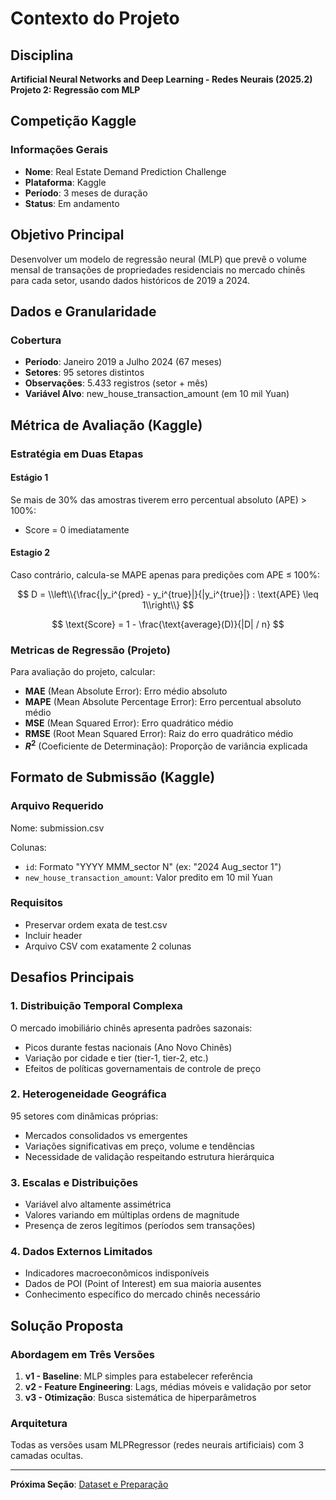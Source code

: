# Contexto do Projeto

## Disciplina

**Artificial Neural Networks and Deep Learning - Redes Neurais (2025.2)**  
**Projeto 2: Regressão com MLP**

## Competição Kaggle

### Informações Gerais

- **Nome**: Real Estate Demand Prediction Challenge
- **Plataforma**: Kaggle
- **Período**: 3 meses de duração
- **Status**: Em andamento

## Objetivo Principal

Desenvolver um modelo de regressão neural (MLP) que prevê o volume mensal de transações de propriedades residenciais no mercado chinês para cada setor, usando dados históricos de 2019 a 2024.

## Dados e Granularidade

### Cobertura

- **Período**: Janeiro 2019 a Julho 2024 (67 meses)
- **Setores**: 95 setores distintos
- **Observações**: 5.433 registros (setor + mês)
- **Variável Alvo**: new_house_transaction_amount (em 10 mil Yuan)

## Métrica de Avaliação (Kaggle)

### Estratégia em Duas Etapas

#### Estágio 1

Se mais de 30% das amostras tiverem erro percentual absoluto (APE) > 100%:
- Score = 0 imediatamente

#### Estagio 2

Caso contrário, calcula-se MAPE apenas para predições com APE ≤ 100%:

$$
D = \\left\\{\frac{|y_i^{pred} - y_i^{true}|}{|y_i^{true}|} : \text{APE} \leq 1\\right\\}
$$

$$
\text{Score} = 1 - \frac{\text{average}(D)}{|D| / n}
$$

### Metricas de Regressão (Projeto)

Para avaliação do projeto, calcular:

- **MAE** (Mean Absolute Error): Erro médio absoluto
- **MAPE** (Mean Absolute Percentage Error): Erro percentual absoluto médio
- **MSE** (Mean Squared Error): Erro quadrático médio
- **RMSE** (Root Mean Squared Error): Raiz do erro quadrático médio
- **$R^2$** (Coeficiente de Determinação): Proporção de variância explicada

## Formato de Submissão (Kaggle)

### Arquivo Requerido

Nome: submission.csv

Colunas:

- `id`: Formato "YYYY MMM_sector N" (ex: "2024 Aug_sector 1")
- `new_house_transaction_amount`: Valor predito em 10 mil Yuan

### Requisitos

- Preservar ordem exata de test.csv
- Incluir header
- Arquivo CSV com exatamente 2 colunas

## Desafios Principais

### 1. Distribuição Temporal Complexa

O mercado imobiliário chinês apresenta padrões sazonais:

- Picos durante festas nacionais (Ano Novo Chinês)
- Variação por cidade e tier (tier-1, tier-2, etc.)
- Efeitos de políticas governamentais de controle de preço

### 2. Heterogeneidade Geográfica

95 setores com dinâmicas próprias:

- Mercados consolidados vs emergentes
- Variações significativas em preço, volume e tendências
- Necessidade de validação respeitando estrutura hierárquica

### 3. Escalas e Distribuições

- Variável alvo altamente assimétrica
- Valores variando em múltiplas ordens de magnitude
- Presença de zeros legítimos (períodos sem transações)

### 4. Dados Externos Limitados

- Indicadores macroeconômicos indisponíveis
- Dados de POI (Point of Interest) em sua maioria ausentes
- Conhecimento específico do mercado chinês necessário

## Solução Proposta

### Abordagem em Três Versões

1. **v1 - Baseline**: MLP simples para estabelecer referência
2. **v2 - Feature Engineering**: Lags, médias móveis e validação por setor
3. **v3 - Otimização**: Busca sistemática de hiperparâmetros

### Arquitetura

Todas as versões usam MLPRegressor (redes neurais artificiais) com 3 camadas ocultas.


---

**Próxima Seção**: [Dataset e Preparação](../dataset/overview.md)
